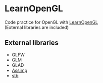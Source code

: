 # LearnOpenGL
Code practice for OpenGL with [LearnOpenGL](https://learnopengl.com/)<br>
(External libraries are included)<br>
## External libraries
- GLFW
- GLM
- GLAD
- [Assimp](https://github.com/assimp/assimp)
- [stb](https://github.com/nothings/stb)
